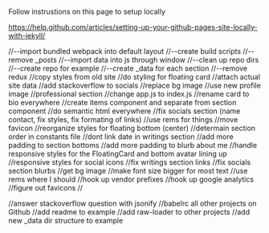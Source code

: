 Follow instrustions on this page to setup locally

https://help.github.com/articles/setting-up-your-github-pages-site-locally-with-jekyll/


//--import bundled webpack into default layout
//--create build scripts
//--remove _posts
//--import data into js through window
//--clean up repo dirs
//--create repo for example
//--create _data for each section
//--remove redux
//copy styles from old site
//do styling for floating card
//attach actual site data
//add stackoverflow to socials
//replace bg image
//use new profile image
//professional section
//change app.js to index.js
//rename card to bio everywhere
//create items component and separate from section component
//do semantic html everywhere
//fix socials section (name contact, fix styles, fix formating of links)
//use rems for things
//move favicon
//reorganize styles for floating bottom (center)
//determain section order in constants file
//dont link date in writings section
//add more padding to section bottoms
//add more padding to blurb about me
//handle responsive styles for the FloatingCard and bottom avatar lining up
//responsive styles for social icons
//fix writings section links
//fix socials section blurbs
//get bg image
//make font size bigger for most text
//use rems where I should
//hook up vendor prefixes
//hook up google analytics
//figure out favicons
//

//answer stackoverflow question with jsonify
//babelrc all other projects on Github
//add readme to example
//add raw-loader to other projects
//add new _data dir structure to example

